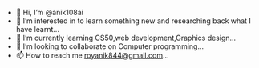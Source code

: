 - 👋 Hi, I’m @anik108ai
- 👀 I’m interested in to learn something new and researching back what I have learnt...
- 🌱 I’m currently learning CS50,web development,Graphics design...
- 💞️ I’m looking to collaborate on Computer programming...
- 📫 How to reach me  royanik844@gmail.com...

<!---
anik108ai/anik108ai is a ✨ special ✨ repository because its `README.md` (this file) appears on your GitHub profile.
You can click the Preview link to take a look at your changes.
--->
